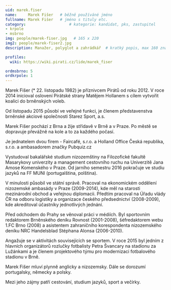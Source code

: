 ```yaml
---
uid: marek.fiser
name:     Marek Fišer  	# běžně používáné jméno
fullname: Marek Fišer  	# jméno s tituly etc.
category:                 	# kategorie: kandidat, pks, zastupitel
- krpole
- msbrno
img: people/marek-fiser.jpg   # 165 x 220
img2: people/marek-fiser2.jpg
description: Manažer, polyglot a zahrádkář 	# kratký popis, max 160 znaků

profiles:
  wiki: https://wiki.pirati.cz/lide/marek_fiser

ordmsbrno: 5
ordkrpole: 1
---
```


Marek Fišer (* 22. listopadu 1982) je příznivcem Pirátů od roku 2012. V roce 2014 inicioval oslovení Pirátské strany Matějem Hollanem s cílem vytvořit koalici do brněnských voleb.

Od listopadu 2015 působí ve veřejné funkci, je členem představenstva brněnské akciové společnosti Starez Sport, a.s.

Marek Fišer pochází z Brna a žije střídavě v Brně a v Praze. Po městě se dopravuje převážně na kole a to za každého počasí.

Je jednatelem dvou firem - Faircafé, s.r.o. a Holland Office Česká republika, s.r.o. a ambasadorem značky Pubquiz.cz

Vystudoval bakalářské studium nizozemštiny na Filozofické fakultě Masarykovy univerzity a management cestovního ruchu na Univerzitě Jana Amose Komenského v Praze. Od jarního semestru 2016 pokračuje ve studiu jazyků na FF MUNI (portugalština, polština).

V minulosti působil ve státní správě. Pracoval na ekonomickém oddělení nizozemské ambasády v Praze (2009-2014), kde měl na starosti mezinárodní obchod a veřejnou diplomacii. Předtím pracoval na Úřadu vlády ČR na odboru logistiky a organizace českého předsednictví (2008-2009), kde akreditoval účastníky jednotlivých jednání.

Před odchodem do Prahy se věnoval práci v médiích. Byl sportovním redaktorem Brněnského deníku Rovnost (2001-2008), šéfredaktorem webu 1.FC Brno (2008) a asistentem zahraničního korespondenta nizozemského deníku NRC Handelsblad Stéphana Alonsa (2006-2010).

Angažuje se v aktivitách souvisejících se sportem. V roce 2015 byl jedním z hlavních organizátorů rozlučky fotbalisty Petra Švancary na stadionu za Lužánkami a je členem projektového týmu pro modernizaci fotbalového stadionu v Brně.

Marek Fišer mluví plynně anglicky a nizozemsky. Dále se dorozumí portugalsky, německy a polsky.

Mezi jeho zájmy patří cestování, studium jazyků, sport a večírky.
